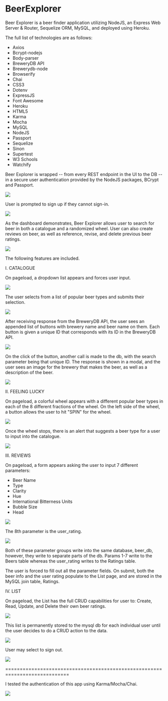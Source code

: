 # BeerExplorer

Beer Explorer is a beer finder application utilizing NodeJS, an Express Web Server & Router, Sequelize ORM, MySQL, and deployed using Heroku. 

The full list of technologies are as follows:

* Axios
* Bcrypt-nodejs
* Body-parser
* BreweryDB API
* Brewerydb-node
* Browserify
* Chai
* CSS3
* Dotenv
* ExpressJS
* Font Awesome
* Heroku
* HTML5
* Karma
* Mocha
* MySQL
* NodeJS
* Passport
* Sequelize
* Sinon
* Supertest
* W3 Schools
* Watchify


Beer Explorer is wrapped -- from every REST endpoint in the UI to the DB -- in a secure user authentication provided by the NodeJS packages, BCrypt and Passport.

![](misc_extras/bf1.png)

User is prompted to sign up if they cannot sign-in. 

![](misc_extras/bf2.png)

As the dashboard demonstrates, Beer Explorer allows user to search for beer in both a catalogue and a randomized wheel. User can also create reviews on beer, as well as reference, revise, and delete previous beer ratings.

![](misc_extras/bf3.png)

The following features are included.

I.  CATALOGUE

On pageload, a dropdown list appears and forces user input. 

![](misc_extras/bf4.png)

The user selects from a list of popular beer types and submits their selection. 

![](misc_extras/bf5.png)

After receiving response from the BreweryDB API, the user sees an appended list of buttons with brewery name and beer name on them. Each button is given a unique ID that corresponds with its ID in the BreweryDB API. 

![](misc_extras/bf6.png)

On the click of the button, another call is made to the db, with the search parameter being that unique ID. The response is shown in a modal, and the user sees an image for the brewery that makes the beer, as well as a description of the beer. 

![](misc_extras/bf7.png)


II. FEELING LUCKY

On pageload, a colorful wheel appears with a different popular beer types in each of the 8 different fractions of the wheel. On the left side of the wheel, a button allows the user to hit "SPIN" for the wheel. 

![](misc_extras/bf8.png)

Once the wheel stops, there is an alert that suggests a beer type for a user to input into the catalogue.

![](misc_extras/bf9.png)


III. REVIEWS

On pageload, a form appears asking the user to input 7 different parameters:

* Beer Name
* Type
* Clarity
* Hue
* International Bitterness Units
* Bubble Size
* Head

![](misc_extras/bf10.png)

The 8th parameter is the user_rating.

![](misc_extras/bf11.png)

Both of these parameter groups write into the same database, beer_db, however, they write to separate parts of the db. Params 1-7 write to the Beers table whereas the user_rating writes to the Ratings table.

The user is forced to fill out all the parameter fields. On submit, both the beer info and the user rating populate to the List page, and are stored in the MySQL join table, Ratings.


IV. LIST

On pageload, the List has the full CRUD capabilities for user to: Create, Read, Update, and Delete their own beer ratings.

![](misc_extras/bf12.png)

This list is permanently stored to the mysql db for each individual user until the user decides to do a CRUD action to the data.

![](misc_extras/bf13.png)

User may select to sign out.

![](misc_extras/bf14.png)

============================================================================

I tested the authentication of this app using Karma/Mocha/Chai. 

![](misc_extras/unit_test_expected_and_actual_users_are_equal.png)

